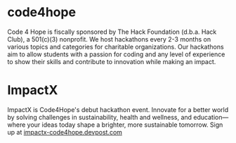 # code4hope
Code 4 Hope is fiscally sponsored by The Hack Foundation (d.b.a. Hack Club), a 501(c)(3) nonprofit. We host hackathons every 2-3 months on various topics and categories for charitable organizations. Our hackathons aim to allow students with a passion for coding and any level of experience to show their skills and contribute to innovation while making an impact.

# ImpactX
ImpactX is Code4Hope's debut hackathon event.
Innovate for a better world by solving challenges in sustainability, health and wellness, and education—where your ideas today shape a brighter, more sustainable tomorrow. Sign up at [impactx-code4hope.devpost.com]([url](https://impactx-code4hope.devpost.com/))
